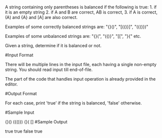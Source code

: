 A string containing only parentheses is balanced if the following is true: 1. if it is an empty string 2. if A and B are correct, AB is correct, 3. if A is correct, (A) and {A} and [A] are also correct.

Examples of some correctly balanced strings are: "{}()", "[{()}]", "({()})" 

Examples of some unbalanced strings are: "{}(", "({)}", "[[", "}{" etc.

Given a string, determine if it is balanced or not.

#Input Format

There will be multiple lines in the input file, each having a single non-empty string. You should read input till end-of-file.

The part of the code that handles input operation is already provided in the editor.

#Output Format

For each case, print 'true' if the string is balanced, 'false' otherwise.

#Sample Input

{}()
({()})
{}(
[]
#Sample Output

true
true
false
true
